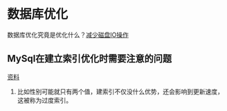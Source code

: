 # 数据库优化

数据库优化究竟是优化什么？[减少磁盘IO操作](https://juejin.cn/post/6869532756498448392)


## MySql在建立索引优化时需要注意的问题
[资料](https://blog.csdn.net/qq_18237141/article/details/123085119)

1. 比如性别可能就只有两个值，建索引不仅没什么优势，还会影响到更新速度，这被称为过度索引。